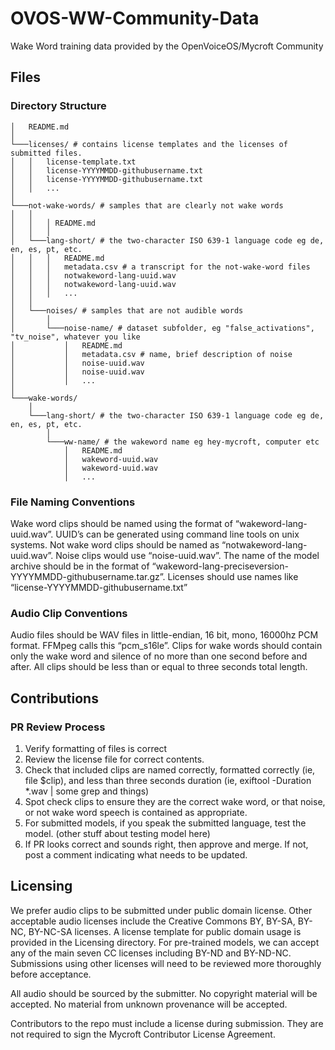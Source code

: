 # OVOS-WW-Community-Data
Wake Word training data provided by the OpenVoiceOS/Mycroft Community

## Files
### Directory Structure
```
│   README.md
│   
└───licenses/ # contains license templates and the licenses of submitted files.
│   │   license-template.txt
│   │   license-YYYYMMDD-githubusername.txt
│   │   license-YYYYMMDD-githubusername.txt
│   │   ...
│   
└───not-wake-words/ # samples that are clearly not wake words
│   │
│   │   │ README.md
│   │   │ 
│   └───lang-short/ # the two-character ISO 639-1 language code eg de, en, es, pt, etc.
│   │   │   README.md
│   │   │   metadata.csv # a transcript for the not-wake-word files
│   │   │   notwakeword-lang-uuid.wav
│   │   │   notwakeword-lang-uuid.wav
│   │   │   ...
│   │
│   └───noises/ # samples that are not audible words
│       │
│       └───noise-name/ # dataset subfolder, eg "false_activations", "tv_noise", whatever you like
│           │   README.md 
│           │   metadata.csv # name, brief description of noise
│           │   noise-uuid.wav
│           │   noise-uuid.wav
│           │   ...
│
└───wake-words/
    │
    └───lang-short/ # the two-character ISO 639-1 language code eg de, en, es, pt, etc.
        │
        └───ww-name/ # the wakeword name eg hey-mycroft, computer etc
            │   README.md
            │   wakeword-uuid.wav
            │   wakeword-uuid.wav
            │   ...

```

### File Naming Conventions
Wake word clips should be named using the format of “wakeword-lang-uuid.wav”.  UUID’s can be generated using command line tools on unix systems.  Not wake word clips should be named as “notwakeword-lang-uuid.wav”.  Noise clips would use “noise-uuid.wav”.  The name of the model archive should be in the format of “wakeword-lang-preciseversion-YYYYMMDD-githubusername.tar.gz”.  Licenses should use names like “license-YYYYMMDD-githubusername.txt”

### Audio Clip Conventions
Audio files should be WAV files in little-endian, 16 bit, mono, 16000hz PCM format.  FFMpeg calls this “pcm_s16le”.  Clips for wake words should contain only the wake word and silence of no more than one second before and after.  All clips should be less than or equal to three seconds total length.  

## Contributions

### PR Review Process
1. Verify formatting of files is correct
2. Review the license file for correct contents.  
3. Check that included clips are named correctly, formatted correctly (ie, file $clip), and less than three seconds duration (ie, exiftool -Duration \*.wav | some grep and things)
4. Spot check clips to ensure they are the correct wake word, or that noise, or not wake word speech is contained as appropriate.
5. For submitted models, if you speak the submitted language, test the model. (other stuff about testing model here)
6. If PR looks correct and sounds right, then approve and merge. If not, post a comment indicating what needs to be updated.

## Licensing
We prefer audio clips to be submitted under public domain license.  Other acceptable audio licenses include the Creative Commons BY, BY-SA, BY-NC, BY-NC-SA licenses.  A license template for public domain usage is provided in the Licensing directory.  For pre-trained models, we can accept any of the main seven CC licenses including BY-ND and BY-ND-NC. Submissions using other licenses will need to be reviewed more thoroughly before acceptance.  

All audio should be sourced by the submitter. No copyright material will be accepted. No material from unknown provenance will be accepted.

Contributors to the repo must include a license during submission. They are not required to sign the Mycroft Contributor License Agreement.
